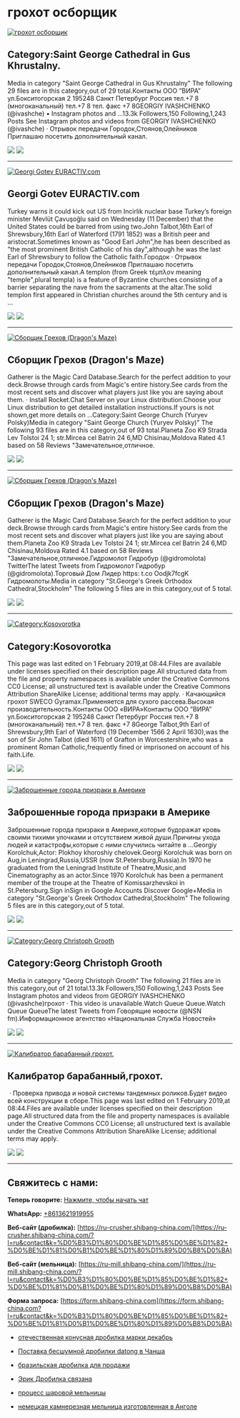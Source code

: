 # грохот осборщик

<a href="https://swt.shibang-china.com/?l=ru&img&k=%D0%B3%D1%80%D0%BE%D1%85%D0%BE%D1%82+%D0%BE%D1%81%D0%B1%D0%BE%D1%80%D1%89%D0%B8%D0%BA" target="_blank">![грохот осборщик](http://static.shibang-china.com/all-800x300/1426.jpg)</a>

## Category:Saint George Cathedral in Gus Khrustalny.
Media in category &quot;Saint George Cathedral in Gus Khrustalny&quot; The following 29 files are in this category,out of 29 total.Контакты ООО ”ВИРА” ул.Бокситогорская 2 195248 Санкт Петербург Россия тел.+7 8 (многоканальный) тел.+7 8 тел. факс +7 8GEORGIY IVASHCHENKO (@ivashche) • Instagram photos and …13.3k Followers,150 Following,1,243 Posts See Instagram photos and videos from GEORGIY IVASHCHENKO (@ivashche)&nbsp;&#0183;&#32;Отрывок передачи Городок,Стоянов,Олейников  Приглашаю посетить дополнительный канал.


<a href="https://whatsapp.shibangsoft.com/WhatsApp.php" target="_blank" title="WhatsApp">![](http://static.shibang-china.com/icon/whatsapp.png)</a> <a href="https://swt.shibang-china.com/?l=ru&icon&k=%D0%B3%D1%80%D0%BE%D1%85%D0%BE%D1%82+%D0%BE%D1%81%D0%B1%D0%BE%D1%80%D1%89%D0%B8%D0%BA" target="_blank">![](http://static.shibang-china.com/icon/chat-ru.png)</a>

---

<a href="https://swt.shibang-china.com/?l=ru&img&k=%D0%B3%D1%80%D0%BE%D1%85%D0%BE%D1%82+%D0%BE%D1%81%D0%B1%D0%BE%D1%80%D1%89%D0%B8%D0%BA" target="_blank">![Georgi Gotev EURACTIV.com](http://static.shibang-china.com/all-800x300/1297.jpg)</a>

## Georgi Gotev EURACTIV.com
Turkey warns it could kick out US from Incirlik nuclear base Turkey’s foreign minister Mevl&#252;t &#199;avuşoğlu said on Wednesday (11 December) that the United States could be barred from using two.John Talbot,16th Earl of Shrewsbury,16th Earl of Waterford (1791 1852) was a British peer and aristocrat.Sometimes known as &quot;Good Earl John&quot;,he has been described as &quot;the most prominent British Catholic of his day&quot;,although he was the last Earl of Shrewsbury to follow the Catholic faith.Городок&nbsp;&#0183;&#32;Отрывок передачи Городок,Стоянов,Олейников  Приглашаю посетить дополнительный канал.A templon (from Greek τέμπλον meaning &quot;temple&quot;,plural templa) is a feature of Byzantine churches consisting of a barrier separating the nave from the sacraments at the altar.The solid templon first appeared in Christian churches around the 5th century and is …


<a href="https://whatsapp.shibangsoft.com/WhatsApp.php" target="_blank" title="WhatsApp">![](http://static.shibang-china.com/icon/whatsapp.png)</a> <a href="https://swt.shibang-china.com/?l=ru&icon&k=%D0%B3%D1%80%D0%BE%D1%85%D0%BE%D1%82+%D0%BE%D1%81%D0%B1%D0%BE%D1%80%D1%89%D0%B8%D0%BA" target="_blank">![](http://static.shibang-china.com/icon/chat-ru.png)</a>

---

<a href="https://swt.shibang-china.com/?l=ru&img&k=%D0%B3%D1%80%D0%BE%D1%85%D0%BE%D1%82+%D0%BE%D1%81%D0%B1%D0%BE%D1%80%D1%89%D0%B8%D0%BA" target="_blank">![Сборщик Грехов (Dragon's Maze)](http://static.shibang-china.com/all-800x300/1268.jpg)</a>

## Сборщик Грехов (Dragon's Maze)
Gatherer is the Magic Card Database.Search for the perfect addition to your deck.Browse through cards from Magic's entire history.See cards from the most recent sets and discover what players just like you are saying about them.&nbsp;&#0183;&#32;Install Rocket.Chat Server on your Linux distribution.Choose your Linux distribution to get detailed installation instructions.If yours is not shown,get more details on …Category:Saint George Church (Yuryev Polsky)Media in category &quot;Saint George Church (Yuryev Polsky)&quot; The following 93 files are in this category,out of 93 total.Planeta Zoo K9 Strada Lev Tolstoi 24 1; str.Mircea cel Batrin 24 6,MD Chisinau,Moldova Rated 4.1 based on 58 Reviews &quot;Замечательное,отличное.


<a href="https://whatsapp.shibangsoft.com/WhatsApp.php" target="_blank" title="WhatsApp">![](http://static.shibang-china.com/icon/whatsapp.png)</a> <a href="https://swt.shibang-china.com/?l=ru&icon&k=%D0%B3%D1%80%D0%BE%D1%85%D0%BE%D1%82+%D0%BE%D1%81%D0%B1%D0%BE%D1%80%D1%89%D0%B8%D0%BA" target="_blank">![](http://static.shibang-china.com/icon/chat-ru.png)</a>

---

<a href="https://swt.shibang-china.com/?l=ru&img&k=%D0%B3%D1%80%D0%BE%D1%85%D0%BE%D1%82+%D0%BE%D1%81%D0%B1%D0%BE%D1%80%D1%89%D0%B8%D0%BA" target="_blank">![Сборщик Грехов (Dragon's Maze)](http://static.shibang-china.com/all-800x300/421.jpg)</a>

## Сборщик Грехов (Dragon's Maze)
Gatherer is the Magic Card Database.Search for the perfect addition to your deck.Browse through cards from Magic's entire history.See cards from the most recent sets and discover what players just like you are saying about them.Planeta Zoo K9 Strada Lev Tolstoi 24 1; str.Mircea cel Batrin 24 6,MD Chisinau,Moldova Rated 4.1 based on 58 Reviews &quot;Замечательное,отличное.Гидромолот Гидробур (@gidromolota) TwitterThe latest Tweets from Гидромолот Гидробур (@gidromolota).Торговый Дом Лидер https: t.co Oodjk7fcgK Гидромолоты.Media in category &quot;St.George's Greek Orthodox Cathedral,Stockholm&quot; The following 5 files are in this category,out of 5 total.


<a href="https://whatsapp.shibangsoft.com/WhatsApp.php" target="_blank" title="WhatsApp">![](http://static.shibang-china.com/icon/whatsapp.png)</a> <a href="https://swt.shibang-china.com/?l=ru&icon&k=%D0%B3%D1%80%D0%BE%D1%85%D0%BE%D1%82+%D0%BE%D1%81%D0%B1%D0%BE%D1%80%D1%89%D0%B8%D0%BA" target="_blank">![](http://static.shibang-china.com/icon/chat-ru.png)</a>

---

<a href="https://swt.shibang-china.com/?l=ru&img&k=%D0%B3%D1%80%D0%BE%D1%85%D0%BE%D1%82+%D0%BE%D1%81%D0%B1%D0%BE%D1%80%D1%89%D0%B8%D0%BA" target="_blank">![Category:Kosovorotka](http://static.shibang-china.com/all-800x300/981.jpg)</a>

## Category:Kosovorotka
This page was last edited on 1 February 2019,at 08:44.Files are available under licenses specified on their description page.All structured data from the file and property namespaces is available under the Creative Commons CC0 License; all unstructured text is available under the Creative Commons Attribution ShareAlike License; additional terms may apply.&nbsp;&#0183;&#32;Качающийся грохот SWECO Gyramax.Применяется для сухого рассева.Высокая производительность.Контакты ООО &#171;ВИРА&#187;Контакты ООО ”ВИРА” ул.Бокситогорская 2 195248 Санкт Петербург Россия тел.+7 8 (многоканальный) тел.+7 8 тел. факс +7 8George Talbot,9th Earl of Shrewsbury,9th Earl of Waterford (19 December 1566 2 April 1630),was the son of Sir John Talbot (died 1611) of Grafton in Worcestershire,who was a prominent Roman Catholic,frequently fined or imprisoned on account of his faith.Life.


<a href="https://whatsapp.shibangsoft.com/WhatsApp.php" target="_blank" title="WhatsApp">![](http://static.shibang-china.com/icon/whatsapp.png)</a> <a href="https://swt.shibang-china.com/?l=ru&icon&k=%D0%B3%D1%80%D0%BE%D1%85%D0%BE%D1%82+%D0%BE%D1%81%D0%B1%D0%BE%D1%80%D1%89%D0%B8%D0%BA" target="_blank">![](http://static.shibang-china.com/icon/chat-ru.png)</a>

---

<a href="https://swt.shibang-china.com/?l=ru&img&k=%D0%B3%D1%80%D0%BE%D1%85%D0%BE%D1%82+%D0%BE%D1%81%D0%B1%D0%BE%D1%80%D1%89%D0%B8%D0%BA" target="_blank">![Заброшенные города призраки в Америке](http://static.shibang-china.com/all-800x300/1350.jpg)</a>

## Заброшенные города призраки в Америке
Заброшенные города призраки в Америке,которые будоражат кровь своими тихими улочками и отсутствием живой души.Причины ухода людей и катастрофы,которые с ними случились читайте в …Georgiy Korolchuk,Actor: Plokhoy khoroshiy chelovek.Georgi Korolchuk was born on Aug,in Leningrad,Russia,USSR (now St.Petersburg,Russia).In 1970 he graduated from the Leningrad Institute of Theatre,Music,and Cinematography as an actor.Since 1970 Korolchuk has been a permanent member of the troupe at the Theatre of Komissarzhevskoi in St.Petersburg.Sign inSign in Google Accounts Discover Google+Media in category &quot;St.George's Greek Orthodox Cathedral,Stockholm&quot; The following 5 files are in this category,out of 5 total.


<a href="https://whatsapp.shibangsoft.com/WhatsApp.php" target="_blank" title="WhatsApp">![](http://static.shibang-china.com/icon/whatsapp.png)</a> <a href="https://swt.shibang-china.com/?l=ru&icon&k=%D0%B3%D1%80%D0%BE%D1%85%D0%BE%D1%82+%D0%BE%D1%81%D0%B1%D0%BE%D1%80%D1%89%D0%B8%D0%BA" target="_blank">![](http://static.shibang-china.com/icon/chat-ru.png)</a>

---

<a href="https://swt.shibang-china.com/?l=ru&img&k=%D0%B3%D1%80%D0%BE%D1%85%D0%BE%D1%82+%D0%BE%D1%81%D0%B1%D0%BE%D1%80%D1%89%D0%B8%D0%BA" target="_blank">![Category:Georg Christoph Grooth](http://static.shibang-china.com/all-800x300/1058.jpg)</a>

## Category:Georg Christoph Grooth
Media in category &quot;Georg Christoph Grooth&quot; The following 21 files are in this category,out of 21 total.13.3k Followers,150 Following,1,243 Posts See Instagram photos and videos from GEORGIY IVASHCHENKO (@ivashche)грохот&nbsp;&#0183;&#32;This video is unavailable.Watch Queue Queue.Watch Queue QueueThe latest Tweets from Говорящие новости (@NSN fm).Информационное агентство &#171;Национальная Служба Новостей&#187;


<a href="https://whatsapp.shibangsoft.com/WhatsApp.php" target="_blank" title="WhatsApp">![](http://static.shibang-china.com/icon/whatsapp.png)</a> <a href="https://swt.shibang-china.com/?l=ru&icon&k=%D0%B3%D1%80%D0%BE%D1%85%D0%BE%D1%82+%D0%BE%D1%81%D0%B1%D0%BE%D1%80%D1%89%D0%B8%D0%BA" target="_blank">![](http://static.shibang-china.com/icon/chat-ru.png)</a>

---

<a href="https://swt.shibang-china.com/?l=ru&img&k=%D0%B3%D1%80%D0%BE%D1%85%D0%BE%D1%82+%D0%BE%D1%81%D0%B1%D0%BE%D1%80%D1%89%D0%B8%D0%BA" target="_blank">![Калибратор барабанный,грохот.](http://static.shibang-china.com/all-800x300/1216.jpg)</a>

## Калибратор барабанный,грохот.
&nbsp;&#0183;&#32;Проверка привода и новой системы тандемных роликов.Будет видео всей конструкции в сборе.This page was last edited on 1 February 2019,at 08:44.Files are available under licenses specified on their description page.All structured data from the file and property namespaces is available under the Creative Commons CC0 License; all unstructured text is available under the Creative Commons Attribution ShareAlike License; additional terms may apply.

<a href="https://whatsapp.shibangsoft.com/WhatsApp.php" target="_blank" title="WhatsApp">![](http://static.shibang-china.com/icon/whatsapp.png)</a> <a href="https://swt.shibang-china.com/?l=ru&icon&k=%D0%B3%D1%80%D0%BE%D1%85%D0%BE%D1%82+%D0%BE%D1%81%D0%B1%D0%BE%D1%80%D1%89%D0%B8%D0%BA" target="_blank">![](http://static.shibang-china.com/icon/chat-ru.png)</a>

---
## Свяжитесь с нами:

**Теперь говорите:** [Нажмите, чтобы начать чат](https://swt.shibang-china.com?l=ru&contact&k=%D0%B3%D1%80%D0%BE%D1%85%D0%BE%D1%82+%D0%BE%D1%81%D0%B1%D0%BE%D1%80%D1%89%D0%B8%D0%BA)

**WhatsApp:**  [+8613621919955](https://whatsapp.shibangsoft.com/WhatsApp.php)

**Веб-сайт (дробилка):** [https://ru-crusher.shibang-china.com/](https://ru-crusher.shibang-china.com/?l=ru&contact&k=%D0%B3%D1%80%D0%BE%D1%85%D0%BE%D1%82+%D0%BE%D1%81%D0%B1%D0%BE%D1%80%D1%89%D0%B8%D0%BA)

**Веб-сайт (мельница):** [https://ru-mill.shibang-china.com/](https://ru-mill.shibang-china.com/?l=ru&contact&k=%D0%B3%D1%80%D0%BE%D1%85%D0%BE%D1%82+%D0%BE%D1%81%D0%B1%D0%BE%D1%80%D1%89%D0%B8%D0%BA)

**Форма запроса:** [https://form.shibang-china.com](https://form.shibang-china.com?l=ru&contact&k=%D0%B3%D1%80%D0%BE%D1%85%D0%BE%D1%82+%D0%BE%D1%81%D0%B1%D0%BE%D1%80%D1%89%D0%B8%D0%BA)

* [отечественная конусная дробилка марки декабрь](../131/%D0%BE%D1%82%D0%B5%D1%87%D0%B5%D1%81%D1%82%D0%B2%D0%B5%D0%BD%D0%BD%D0%B0%D1%8F%20%D0%BA%D0%BE%D0%BD%D1%83%D1%81%D0%BD%D0%B0%D1%8F%20%D0%B4%D1%80%D0%BE%D0%B1%D0%B8%D0%BB%D0%BA%D0%B0%20%D0%BC%D0%B0%D1%80%D0%BA%D0%B8%20%D0%B4%D0%B5%D0%BA%D0%B0%D0%B1%D1%80%D1%8C.md)

* [Поставка бесшумной дробилки datong в Чанша](../133/%D0%9F%D0%BE%D1%81%D1%82%D0%B0%D0%B2%D0%BA%D0%B0%20%D0%B1%D0%B5%D1%81%D1%88%D1%83%D0%BC%D0%BD%D0%BE%D0%B9%20%D0%B4%D1%80%D0%BE%D0%B1%D0%B8%D0%BB%D0%BA%D0%B8%20datong%20%D0%B2%20%D0%A7%D0%B0%D0%BD%D1%88%D0%B0.md)

* [бразильская дробилка для продажи](../133/%D0%B1%D1%80%D0%B0%D0%B7%D0%B8%D0%BB%D1%8C%D1%81%D0%BA%D0%B0%D1%8F%20%D0%B4%D1%80%D0%BE%D0%B1%D0%B8%D0%BB%D0%BA%D0%B0%20%D0%B4%D0%BB%D1%8F%20%D0%BF%D1%80%D0%BE%D0%B4%D0%B0%D0%B6%D0%B8.md)

* [Эрик Дробилка связана](../132/%D0%AD%D1%80%D0%B8%D0%BA%20%D0%94%D1%80%D0%BE%D0%B1%D0%B8%D0%BB%D0%BA%D0%B0%20%D1%81%D0%B2%D1%8F%D0%B7%D0%B0%D0%BD%D0%B0.md)

* [процесс шаровой мельницы](../131/%D0%BF%D1%80%D0%BE%D1%86%D0%B5%D1%81%D1%81%20%D1%88%D0%B0%D1%80%D0%BE%D0%B2%D0%BE%D0%B9%20%D0%BC%D0%B5%D0%BB%D1%8C%D0%BD%D0%B8%D1%86%D1%8B.md)

* [немецкая камнерезная мельница изготовленная в Анголе](../133/%D0%BD%D0%B5%D0%BC%D0%B5%D1%86%D0%BA%D0%B0%D1%8F%20%D0%BA%D0%B0%D0%BC%D0%BD%D0%B5%D1%80%D0%B5%D0%B7%D0%BD%D0%B0%D1%8F%20%D0%BC%D0%B5%D0%BB%D1%8C%D0%BD%D0%B8%D1%86%D0%B0%20%D0%B8%D0%B7%D0%B3%D0%BE%D1%82%D0%BE%D0%B2%D0%BB%D0%B5%D0%BD%D0%BD%D0%B0%D1%8F%20%D0%B2%20%D0%90%D0%BD%D0%B3%D0%BE%D0%BB%D0%B5.md)